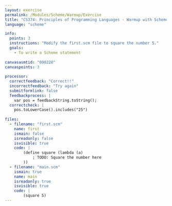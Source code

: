 ```yaml
---
layout: exercise
permalink: /Modules/Scheme/Warmup/Exercise
title: "CS374: Principles of Programming Languages - Warmup with Scheme"
language: "scheme"

info:
  points: 3
  instructions: "Modify the first.scm file to square the number 5."
  goals:
    - To write a Scheme statement
    
canvasasmtid: "090220"   
canvaspoints: 3
  
processor:  
  correctfeedback: "Correct!!" 
  incorrectfeedback: "Try again"
  submitformlink: false
  feedbackprocess: | 
    var pos = feedbackString.toString();
  correctcheck: |
    pos.toLowerCase().includes("25")
 
files:
  - filename: "first.scm"
    name: first
    ismain: false
    isreadonly: false
    isvisible: true
    code: | 
        (define square (lambda (a)
            ; TODO: Square the number here
        ))
  - filename: "main.scm"
    ismain: true
    name: main
    isreadonly: true
    isvisible: true
    code: |
        (square 5)
---
```

